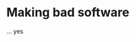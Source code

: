 # Making bad software
... yes

<!---
I-Nitel/I-Nitel is a ✨ special ✨ repository because its `README.md` (this file) appears on your GitHub profile.
You can click the Preview link to take a look at your changes.
--->
